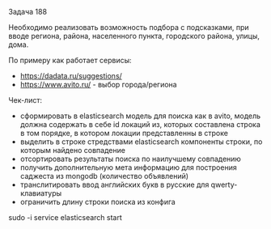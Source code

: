 Задача 188

Необходимо реализовать возможность подбора с подсказками, при вводе региона, района, населенного пункта, городского района, улицы, дома.

По примеру как работает сервисы:
- https://dadata.ru/suggestions/
- https://www.avito.ru/ - выбор города/региона

Чек-лист:
* сформировать в elasticsearch модель для поиска как в avito, модель должна содержать в себе id локаций из, которых составлена строка в том порядке, в котором локации представленны в строке
* выделить в строке стредствами elasticsearch компоненты строки, по которым найдено совпадение
* отсортировать результаты поиска по наилучшему совпадению
* получить дополнительную мета информацию для построения саджеста из mongodb (количество объявлений)
* транслитировать ввод английских букв в русские для qwerty-клавиатуры
* ограничить длину строки поиска из конфига

sudo -i service elasticsearch start
